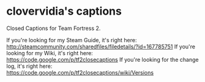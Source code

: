 clovervidia's captions
================

Closed Captions for Team Fortress 2.

If you're looking for my Steam Guide, it's right here: http://steamcommunity.com/sharedfiles/filedetails/?id=167785751
If you're looking for my Wiki, it's right here: https://code.google.com/p/tf2closecaptions
If you're looking for the change log, it's right here: https://code.google.com/p/tf2closecaptions/wiki/Versions
